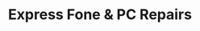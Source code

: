 ---
title: "Express Fone & PC Repairs"
url: /chester-le-street/express-fone-und-pc-repairs/
shop: Handy
---